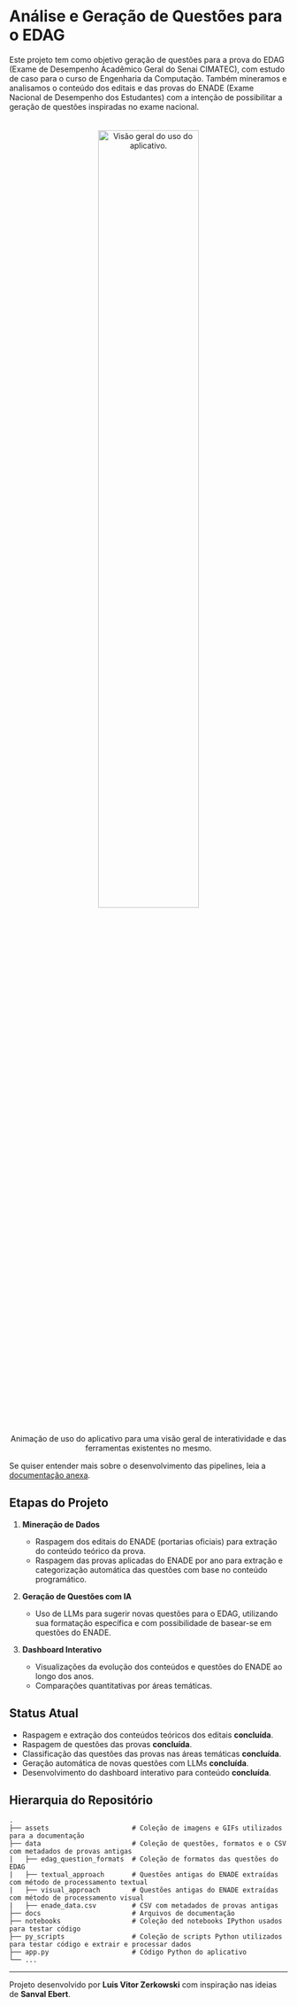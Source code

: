 # Análise e Geração de Questões para o EDAG

Este projeto tem como objetivo geração de questões para a prova do EDAG (Exame de Desempenho Acadêmico Geral do Senai CIMATEC), com estudo de caso para o curso de Engenharia da Computação. Também mineramos e analisamos o conteúdo dos editais e das provas do ENADE (Exame Nacional de Desempenho dos Estudantes) com a intenção de possibilitar a geração de questões inspiradas no exame nacional.

<p align="center">
  <img src="assets/usando_app.gif" alt="Visão geral do uso do aplicativo." width="60%" style="margin-top: 20px;" />
</p>
<p align="center" style="margin-bottom: 15px;">
  Animação de uso do aplicativo para uma visão geral de interatividade e das ferramentas existentes no mesmo.
</p>


Se quiser entender mais sobre o desenvolvimento das pipelines, leia a [documentação anexa](https://github.com/Luizerko/enade_to_edag/tree/main/docs/MINERACAO_GERACAO_ANALISE.md).

## Etapas do Projeto

1. **Mineração de Dados**
   - Raspagem dos editais do ENADE (portarias oficiais) para extração do conteúdo teórico da prova.
   - Raspagem das provas aplicadas do ENADE por ano para extração e categorização automática das questões com base no conteúdo programático.

2. **Geração de Questões com IA**
   - Uso de LLMs para sugerir novas questões para o EDAG, utilizando sua formatação específica e com possibilidade de basear-se em questões do ENADE.

3. **Dashboard Interativo**
   - Visualizações da evolução dos conteúdos e questões do ENADE ao longo dos anos.
   - Comparações quantitativas por áreas temáticas.

## Status Atual

- Raspagem e extração dos conteúdos teóricos dos editais **concluída**.
- Raspagem de questões das provas **concluída**.
- Classificação das questões das provas nas áreas temáticas **concluída**.
- Geração automática de novas questões com LLMs **concluída**.
- Desenvolvimento do dashboard interativo para conteúdo **concluída**.

## Hierarquia do Repositório
 
    .
    ├── assets                     # Coleção de imagens e GIFs utilizados para a documentação
    ├── data                       # Coleção de questões, formatos e o CSV com metadados de provas antigas
    |   ├── edag_question_formats  # Coleção de formatos das questões do EDAG
    |   ├── textual_approach       # Questões antigas do ENADE extraídas com método de processamento textual
    |   ├── visual_approach        # Questões antigas do ENADE extraídas com método de processamento visual
    |   ├── enade_data.csv         # CSV com metadados de provas antigas
    ├── docs                       # Arquivos de documentação
    ├── notebooks                  # Coleção ded notebooks IPython usados para testar código
    ├── py_scripts                 # Coleção de scripts Python utilizados para testar código e extrair e processar dados  
    ├── app.py                     # Código Python do aplicativo
    └── ...

---

Projeto desenvolvido por **Luis Vitor Zerkowski** com inspiração nas ideias de **Sanval Ebert**.